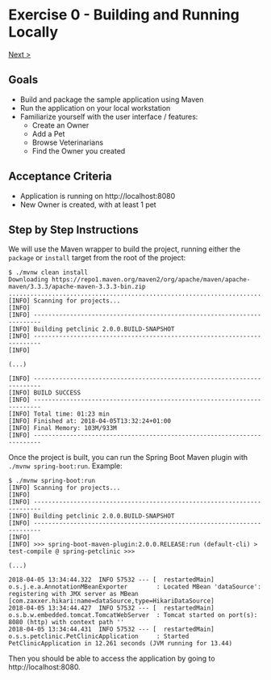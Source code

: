 # Exercise 0 - Building and Running Locally
[Next >](1-docker.md)

## Goals

* Build and package the sample application using Maven
* Run the application on your local workstation
* Familiarize yourself with the user interface / features:
  * Create an Owner
  * Add a Pet
  * Browse Veterinarians
  * Find the Owner you created

## Acceptance Criteria

* Application is running on http://localhost:8080
* New Owner is created, with at least 1 pet

## Step by Step Instructions

We will use the Maven wrapper to build the project, running either the `package`
or `install` target from the root of the project:

```shell
$ ./mvnw clean install
Downloading https://repo1.maven.org/maven2/org/apache/maven/apache-maven/3.3.3/apache-maven-3.3.3-bin.zip
................................................................................
[INFO] Scanning for projects...
[INFO]                                                                         
[INFO] ------------------------------------------------------------------------
[INFO] Building petclinic 2.0.0.BUILD-SNAPSHOT
[INFO] ------------------------------------------------------------------------
[INFO]

(...)

[INFO] ------------------------------------------------------------------------
[INFO] BUILD SUCCESS
[INFO] ------------------------------------------------------------------------
[INFO] Total time: 01:23 min
[INFO] Finished at: 2018-04-05T13:32:24+01:00
[INFO] Final Memory: 103M/933M
[INFO] ------------------------------------------------------------------------
```

Once the project is built, you can run the Spring Boot Maven plugin with
`./mvnw spring-boot:run`. Example:

```shell
$ ./mvnw spring-boot:run
[INFO] Scanning for projects...
[INFO]                                                                         
[INFO] ------------------------------------------------------------------------
[INFO] Building petclinic 2.0.0.BUILD-SNAPSHOT
[INFO] ------------------------------------------------------------------------
[INFO]
[INFO] >>> spring-boot-maven-plugin:2.0.0.RELEASE:run (default-cli) > test-compile @ spring-petclinic >>>

(...)

2018-04-05 13:34:44.322  INFO 57532 --- [  restartedMain] o.s.j.e.a.AnnotationMBeanExporter        : Located MBean 'dataSource': registering with JMX server as MBean [com.zaxxer.hikari:name=dataSource,type=HikariDataSource]
2018-04-05 13:34:44.427  INFO 57532 --- [  restartedMain] o.s.b.w.embedded.tomcat.TomcatWebServer  : Tomcat started on port(s): 8080 (http) with context path ''
2018-04-05 13:34:44.431  INFO 57532 --- [  restartedMain] o.s.s.petclinic.PetClinicApplication     : Started PetClinicApplication in 12.261 seconds (JVM running for 13.44)
```

Then you should be able to access the application by going to http://localhost:8080.
